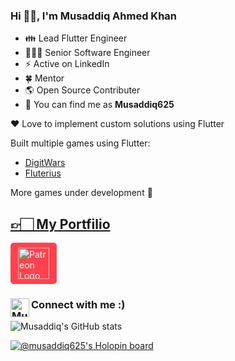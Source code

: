 ### Hi 👋🏻, I'm Musaddiq Ahmed Khan

- 👪 Lead Flutter Engineer
- 👨🏻‍💻 Senior Software Engineer
- ⚡ Active on LinkedIn
- 🍀 Mentor
- 🌎 Open Source Contributer
- 🔎 You can find me as **Musaddiq625**

❤️ Love to implement custom solutions using Flutter

Built multiple games using Flutter:
- [DigitWars](https://musaddiq625.github.io/digitwars/)
- [Fluterius](https://musaddiq625.github.io/fluterius/)

More games under development 🚧
 
## [👉🏻 My Portfilio](https://musaddiq625.carrd.co)

<a href="https://www.patreon.com/14675946/join" target="_blank" style="background-color:#ff424d; color:white; padding:8px 12px; border-radius:5px; text-decoration:none; display:inline-flex; align-items:center;">
  <img src="https://pbs.twimg.com/media/DC4gjLRUMAAyQ92.jpg" alt="Patreon Logo" style="height:50px;">
</a>

### Connect with me :)[<img align="left" alt="Musaddiq625 | LinkedIn" width=30px src="https://cdn-icons-png.flaticon.com/512/174/174857.png">][linkedin]

[linkedin]: https://www.linkedin.com/in/musaddiq625

![Musaddiq's GitHub stats](https://github-readme-stats.vercel.app/api?username=musaddiq625\&rank_icon=github&theme=material-palenight)




<!--### Leetcode Stats
[![LeetCode Stats](https://leetcard.jacoblin.cool/Musaddiq625?theme=dark&extension=activity)](https://leetcode.com/Musaddiq625) -->

<!-- ### Github Streaks
![GitHub streak stats](https://github-readme-streak-stats.herokuapp.com/?user=Musaddiq625&style=dark) -->

<!--### Github Stats
![Musaddiq's github Stats](https://github-readme-stats.vercel.app/api?username=Musaddiq625&theme=material-palenight) -->

[![@musaddiq625's Holopin board](https://holopin.io/api/user/board?user=musaddiq625)](https://holopin.io/@musaddiq625)
<br>
